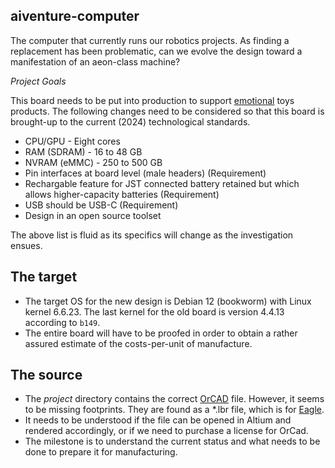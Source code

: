 ## aiventure-computer

The computer that currently runs our robotics projects. As finding a replacement has been problematic, can we evolve the design toward a manifestation of an aeon-class machine?

_Project Goals_

This board needs to be put into production to support [emotional](https://emotional.toys) toys products. The following changes need to be considered so that this board is brought-up to the current (2024) technological standards.

* CPU/GPU - Eight cores
* RAM (SDRAM) - 16 to 48 GB
* NVRAM (eMMC) - 250 to 500 GB
* Pin interfaces at board level (male headers) (Requirement)
* Rechargable feature for JST connected battery retained but which allows higher-capacity batteries (Requirement)
* USB should be USB-C (Requirement) 
* Design in an open source toolset 

The above list is fluid as its specifics will change as the investigation ensues.

## The target

* The target OS for the new design is Debian 12 (bookworm) with Linux kernel 6.6.23. The last kernel for the old board is version 4.4.13 according to `b149`. 
* The entire board will have to be proofed in order to obtain a rather assured estimate of the costs-per-unit of manufacture.

## The source

* The _project_ directory contains the correct <a href="http://www.orcad.com/" target="_blank">OrCAD</a> file. However, it seems to be missing footprints. They are found as a *.lbr file, which is for <a href="https://www.autodesk.com/products/eagle/free-download" target="_blank">Eagle</a>.
* It needs to be understood if the file can be opened in Altium and rendered accordingly, or if we need to purchase a license for OrCad.
* The milestone is to understand the current status and what needs to be done to prepare it for manufacturing. 

